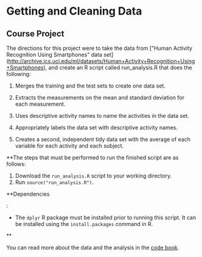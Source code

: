 # Getting and Cleaning Data


## Course Project


The directions for this project were to take the data from ["Human Activity Recognition Using Smartphones" data set]
(http://archive.ics.uci.edu/ml/datasets/Human+Activity+Recognition+Using+Smartphones), and create an R script called run_analysis.R that does the following:
1. Merges the training and the test sets to create one data set.

2. Extracts the measurements on the mean and standard deviation for each measurement.

3. Uses descriptive activity names to name the activities in the data set.

4. Appropriately labels the data set with descriptive activity names.

5. Creates a second, independent tidy data set with the average of each variable for each activity and each subject.



**The steps that must be performed to run the finished script are as follows:

1. Download the `run_analysis.R` script to your working directory.
2. Run ```source("run_analysis.R")```.


**Dependencies

:
- The ```dplyr``` R package must be installed prior to running this script.  It can be installed using the ```install.packages``` command in R.


**

You can read more about the data and the analysis in the [code book](CodeBook.md).
